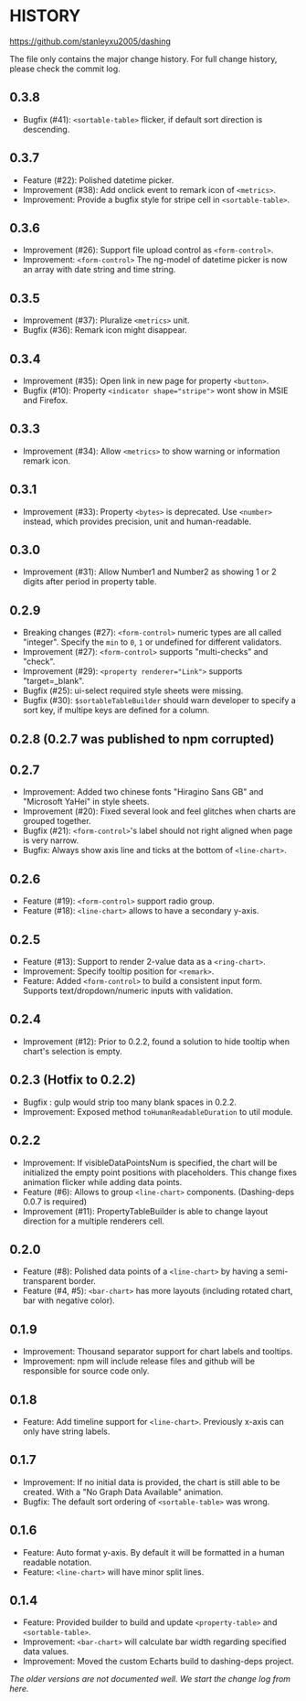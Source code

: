 # HISTORY
https://github.com/stanleyxu2005/dashing

The file only contains the major change history. For full change history, please check the commit log.

## 0.3.8
* Bugfix (#41): `<sortable-table>` flicker, if default sort direction is descending.

## 0.3.7
* Feature (#22): Polished datetime picker.
* Improvement (#38): Add onclick event to remark icon of `<metrics>`.
* Improvement: Provide a bugfix style for stripe cell in `<sortable-table>`.

## 0.3.6
* Improvement (#26): Support file upload control as `<form-control>`.
* Improvement: `<form-control>` The ng-model of datetime picker is now an array with date string and time string.

## 0.3.5
* Improvement (#37): Pluralize `<metrics>` unit.
* Bugfix (#36): Remark icon might disappear.

## 0.3.4
* Improvement (#35): Open link in new page for property `<button>`.
* Bugfix (#10): Property `<indicator shape="stripe">` wont show in MSIE and Firefox.

## 0.3.3
* Improvement (#34): Allow `<metrics>` to show warning or information remark icon.

## 0.3.1
* Improvement (#33): Property `<bytes>` is deprecated. Use `<number>` instead, which provides precision, unit and human-readable.

## 0.3.0
* Improvement (#31): Allow Number1 and Number2 as showing 1 or 2 digits after period in property table.

## 0.2.9
* Breaking changes (#27): `<form-control>` numeric types are all called "integer". Specify the `min` to `0`, `1` or undefined for different validators. 
* Improvement (#27): `<form-control>` supports "multi-checks" and "check".
* Improvement (#29): `<property renderer="Link">` supports "target=_blank".
* Bugfix (#25): ui-select required style sheets were missing.
* Bugfix (#30): `$sortableTableBuilder` should warn developer to specify a sort key, if multipe keys are defined for a column.

## 0.2.8 (0.2.7 was published to npm corrupted)

## 0.2.7
* Improvement: Added two chinese fonts "Hiragino Sans GB" and "Microsoft YaHei" in style sheets.
* Improvement (#20): Fixed several look and feel glitches when charts are grouped together.
* Bugfix (#21): `<form-control>`'s label should not right aligned when page is very narrow.
* Bugfix: Always show axis line and ticks at the bottom of `<line-chart>`.

## 0.2.6
* Feature (#19): `<form-control>` support radio group.
* Feature (#18): `<line-chart>` allows to have a secondary y-axis.

## 0.2.5
* Feature (#13): Support to render 2-value data as a `<ring-chart>`.
* Improvement: Specify tooltip position for `<remark>`.
* Feature: Added `<form-control>` to build a consistent input form. Supports text/dropdown/numeric inputs with validation.

## 0.2.4
* Improvement (#12): Prior to 0.2.2, found a solution to hide tooltip when chart's selection is empty.

## 0.2.3 (Hotfix to 0.2.2)
* Bugfix : gulp would strip too many blank spaces in 0.2.2. 
* Improvement: Exposed method `toHumanReadableDuration` to util module.

## 0.2.2
* Improvement: If visibleDataPointsNum is specified, the chart will be initialized the empty point positions with placeholders. This change fixes animation flicker while adding data points.
* Feature (#6): Allows to group `<line-chart>` components. (Dashing-deps 0.0.7 is required)
* Improvement (#11): PropertyTableBuilder is able to change layout direction for a multiple renderers cell.

## 0.2.0
* Feature (#8): Polished data points of a `<line-chart>` by having a semi-transparent border.
* Feature (#4, #5): `<bar-chart>` has more layouts (including rotated chart, bar with negative color).

## 0.1.9
* Improvement: Thousand separator support for chart labels and tooltips.
* Improvement: npm will include release files and github will be responsible for source code only.

## 0.1.8
* Feature: Add timeline support for `<line-chart>`. Previously x-axis can only have string labels.

## 0.1.7
* Improvement: If no initial data is provided, the chart is still able to be created. With a "No Graph Data Available" animation.
* Bugfix: The default sort ordering of `<sortable-table>` was wrong.

## 0.1.6
* Feature: Auto format y-axis. By default it will be formatted in a human readable notation.
* Feature: `<line-chart>` will have minor split lines.

## 0.1.4
* Feature: Provided builder to build and update `<property-table>` and `<sortable-table>`.
* Improvement: `<bar-chart>` will calculate bar width regarding specified data values.
* Improvement: Moved the custom Echarts build to dashing-deps project.

*The older versions are not documented well. We start the change log from here.*
